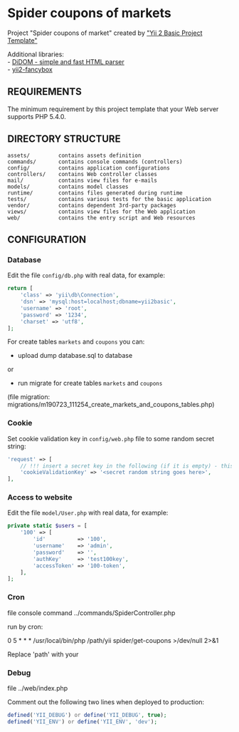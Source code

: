 <h1>Spider coupons of markets</h1>
<p>
    Project "Spider coupons of market" created by <a href="https://github.com/yiisoft" target="_blank">"Yii 2 Basic Project Template"</a>
</p>
<p>
Additional libraries:<br/>
    - <a href="https://github.com/Imangazaliev/DiDOM" target="_blank">DiDOM - simple and fast HTML parser</a><br/>
    - <a href="https://github.com/newerton/yii2-fancybox" target="_blank">yii2-fancybox</a>
</p>

REQUIREMENTS
------------

The minimum requirement by this project template that your Web server supports PHP 5.4.0.

DIRECTORY STRUCTURE
-------------------

    assets/         contains assets definition
    commands/       contains console commands (controllers)
    config/         contains application configurations
    controllers/    contains Web controller classes
    mail/           contains view files for e-mails
    models/         contains model classes
    runtime/        contains files generated during runtime
    tests/          contains various tests for the basic application
    vendor/         contains dependent 3rd-party packages
    views/          contains view files for the Web application
    web/            contains the entry script and Web resources

CONFIGURATION
------------

### Database

Edit the file `config/db.php` with real data, for example:

```php
return [
    'class' => 'yii\db\Connection',
    'dsn' => 'mysql:host=localhost;dbname=yii2basic',
    'username' => 'root',
    'password' => '1234',
    'charset' => 'utf8',
];

```
For create tables `markets` and `coupons` you can:

- upload dump database.sql to database

or

- run migrate for create tables `markets` and `coupons`

(file migration: migrations/m190723_111254_create_markets_and_coupons_tables.php)

### Cookie

Set cookie validation key in `config/web.php` file to some random secret string:

```php
'request' => [
    // !!! insert a secret key in the following (if it is empty) - this is required by cookie validation
    'cookieValidationKey' => '<secret random string goes here>',
],
```

### Access to website

Edit the file `model/User.php` with real data, for example:
```php
private static $users = [
    '100' => [
        'id'          => '100',
        'username'    => 'admin',
        'password'    => '',
        'authKey'     => 'test100key',
        'accessToken' => '100-token',
    ],
];
```

### Cron

file console command ../commands/SpiderController.php

run by cron:

0	5	*	*	* /usr/local/bin/php /path/yii spider/get-coupons >/dev/null 2>&1

Replace 'path' with your

### Debug

file ../web/index.php

Comment out the following two lines when deployed to production:
```php
defined('YII_DEBUG') or define('YII_DEBUG', true);
defined('YII_ENV') or define('YII_ENV', 'dev');
```
